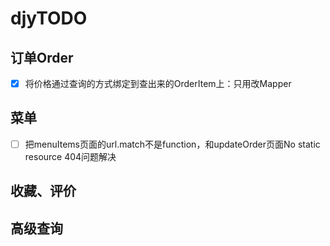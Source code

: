 # djyTODO

## 订单Order
- [x] 将价格通过查询的方式绑定到查出来的OrderItem上：只用改Mapper

## 菜单

- [ ] 把menuItems页面的url.match不是function，和updateOrder页面No static resource 404问题解决


## 收藏、评价

## 高级查询